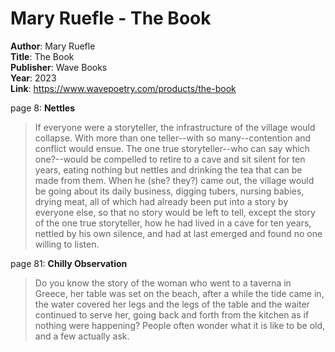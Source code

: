 # Mary Ruefle - The Book

**Author**: Mary Ruefle  
**Title**: The Book  
**Publisher**: Wave Books  
**Year**: 2023  
**Link**: https://www.wavepoetry.com/products/the-book   


page 8:  **Nettles**  
> If everyone were a storyteller, the infrastructure of the village would collapse. With more than one teller--with so many--contention and conflict would ensue. The one true storyteller--who can say which one?--would be compelled to retire to a cave and sit silent for ten years, eating nothing but nettles and drinking the tea that can be made from them. When he (she? they?) came out, the village would be going about its daily business, digging tubers, nursing babies, drying meat, all of which had already been put into a story by everyone else, so that no story would be left to tell, except the story of the one true storyteller, how he had lived in a cave for ten years, nettled by his own silence, and had at last emerged and found no one willing to listen.  

page 81: **Chilly Observation**  
> Do you know the story of the woman who went to a taverna in Greece, her table was set on the beach, after a while the tide came in, the water covered her legs and the legs of the table and the waiter continued to serve her, going back and forth from the kitchen as if nothing were happening? People often wonder what it is like to be old, and a few actually ask.

